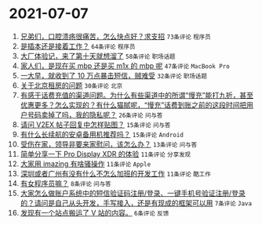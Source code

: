 # 2021-07-07

1. [兄弟们，口腔溃疡很痛苦，怎么快点好？求支招](https://www.v2ex.com/t/788021) `73条评论` `程序员`
1. [是插本还是接着工作？](https://www.v2ex.com/t/788002) `64条评论` `程序员`
1. [大厂体验记，来了第十天就想溜了](https://www.v2ex.com/t/788005) `58条评论` `职场话题`
1. [家人们，是现在买 mbp 还是买 m1x 的 mbp 呢](https://www.v2ex.com/t/787997) `47条评论` `MacBook Pro`
1. [一大早，就收到了 10 万点暴击短信，贼难受](https://www.v2ex.com/t/788000) `32条评论` `职场话题`
1. [关于北京租房的问题](https://www.v2ex.com/t/788017) `30条评论` `北京`
1. [有感于话费充值的渠道问题。为什么有些渠道中的所谓“慢充”能打九折，甚至优惠更多？怎么实现的？有什么猫腻呢，“慢充”话费到账之前的这段时间把用户号码卖掉了吗，我的隐私呢？](https://www.v2ex.com/t/788003) `26条评论` `问与答`
1. [请问 V2EX 帖子回复中怎样贴图？](https://www.v2ex.com/t/788014) `15条评论` `问与答`
1. [有什么长续航的安卓备用机推荐吗？](https://www.v2ex.com/t/787992) `15条评论` `Android`
1. [受伤在家，领导非要来家慰问，该怎么办？](https://www.v2ex.com/t/788037) `13条评论` `问与答`
1. [简单分享一下 Pro Display XDR 的体验](https://www.v2ex.com/t/788023) `11条评论` `分享发现`
1. [大家用 imazing 有啥骚操作](https://www.v2ex.com/t/787998) `11条评论` `Apple`
1. [深圳或者广州有没有什么不怎么加班的开发工作](https://www.v2ex.com/t/787993) `11条评论` `酷工作`
1. [有女程序员嘛？](https://www.v2ex.com/t/788031) `8条评论` `问与答`
1. [大家怎么做账户系统中的短信验证码注册/登录、一键手机号验证注册/登录的？请问是自己从头开发，手写接入，还是有现成的框架可以用](https://www.v2ex.com/t/787989) `7条评论` `Java`
1. [发现有一个站点搬运了 V 站的内容。](https://www.v2ex.com/t/788012) `6条评论` `反馈`

